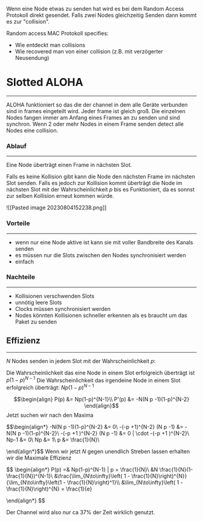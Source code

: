 Wenn eine Node etwas zu senden hat wird es bei dem Random Access Protokoll direkt gesendet. Falls zwei Nodes gleichzeitig Senden dann kommt es zur "collision".

Random access MAC Protokoll specifies:
- Wie entdeckt man collisions
- Wie recovered man von einer collision (z.B. mit verzögerter Neusendung)

# Slotted ALOHA
---
ALOHA funktioniert so das die der channel in dem alle Geräte verbunden sind in frames eingeteilt wird. Jeder frame ist gleich groß. Die einzelnen Nodes fangen immer am Anfang eines Frames an zu senden und sind synchron. Wenn 2 oder mehr Nodes in einem Frame senden detect alle Nodes eine collision. 

### Ablauf
---
Eine Node überträgt einen Frame in nächsten Slot.

Falls es keine Kollision gibt kann die Node den nächsten Frame im nächsten Slot senden.
Falls es jedoch zur Kollision kommt überträgt die Node im nächsten Slot mit der Wahrscheinlichkeit $p$ bis es Funktioniert, da es sonnst zur selben Kollision erneut kommen würde.

![[Pasted image 20230804152238.png]]

### Vorteile
---
- wenn nur eine Node aktive ist kann sie mit voller Bandbreite des Kanals senden
- es müssen nur die Slots zwischen den Nodes synchronisiert werden
- einfach

### Nachteile
---
- Kollisionen verschwenden Slots
- unnötig leere Slots
- Clocks müssen synchronisiert werden
- Nodes könnten Kollisionen schneller erkennen als es braucht um das Paket zu senden  

## Effizienz
---
$N$ Nodes senden in jedem Slot mit der Wahrscheinlichkeit $p$:

Die Wahrscheinlichkeit das eine Node in einem Slot erfolgreich überträgt ist $p(1-p)^{N-1}$
Die Wahrscheinlichkeit das irgendeine Node in einem Slot erfolgreich überträgt: $Np(1-p)^{N-1}$


$$\begin{align}
P(p) &= Np(1-p)^{N-1}\\
P'(p) &= -N(N p -1)(1-p)^{N-2}
\end{align}$$
Jetzt suchen wir nach den Maxima

$$\begin{align*}
-N(N p -1)(1-p)^{N-2} &= 0\\
-(-p +1)^{N-2} (N p -1) &= -N(N p -1)(1-p)^{N-2}\\
-(-p +1 )^{N-2} (N p -1) &= 0 | \cdot -(-p +1 )^{N-2}\\
Np-1 &= 0\\
Np &= 1\\
p &= \frac{1}{N}\\

\end{align*}$$
Wenn wir jetzt $N$ gegen unendlich Streben lassen erhalten wir die Maximale Effizienz

$$
\begin{align*}
P(p) =& Np(1-p)^{N-1} | p = \frac{1}{N}\\
&N \frac{1}{N}(1- \frac{1}{N})^{N-1}\\
&\frac{\lim_{N\to\infty}\left( 1 - \frac{1}{N}\right)^{N}}{\lim_{N\to\infty}\left(1 - \frac{1}{N}\right)^1}\\\\
&\lim_{N\to\infty}\left( 1 - \frac{1}{N}\right)^{N} = \frac{1}{e}

\end{align*}
$$

Der Channel wird also nur ca $37\%$ der Zeit wirklich genutzt.

